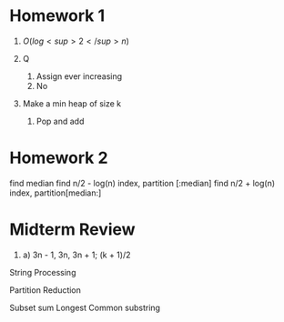 # Homework 1

1. $O(log<sup>2</sup>n)$
2. Q
   1. Assign ever increasing
   2. No

4. Make a min heap of size k
   1. Pop and add

# Homework 2

find median
find n/2 - log(n) index, partition [:median]
find n/2 + log(n) index, partition[median:]

# Midterm Review


1. a) 3n - 1, 3n, 3n + 1; (k + 1)/2

String Processing  

Partition
Reduction

Subset sum
Longest Common substring